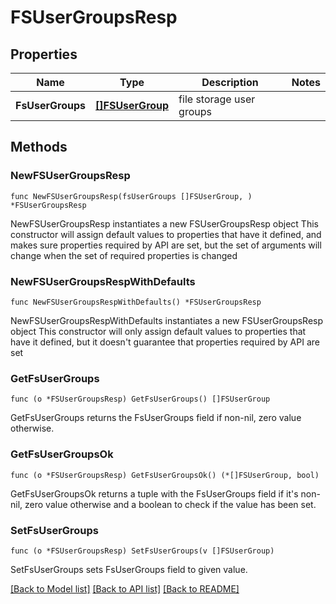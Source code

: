 # FSUserGroupsResp

## Properties

Name | Type | Description | Notes
------------ | ------------- | ------------- | -------------
**FsUserGroups** | [**[]FSUserGroup**](FSUserGroup.md) | file storage user groups | 

## Methods

### NewFSUserGroupsResp

`func NewFSUserGroupsResp(fsUserGroups []FSUserGroup, ) *FSUserGroupsResp`

NewFSUserGroupsResp instantiates a new FSUserGroupsResp object
This constructor will assign default values to properties that have it defined,
and makes sure properties required by API are set, but the set of arguments
will change when the set of required properties is changed

### NewFSUserGroupsRespWithDefaults

`func NewFSUserGroupsRespWithDefaults() *FSUserGroupsResp`

NewFSUserGroupsRespWithDefaults instantiates a new FSUserGroupsResp object
This constructor will only assign default values to properties that have it defined,
but it doesn't guarantee that properties required by API are set

### GetFsUserGroups

`func (o *FSUserGroupsResp) GetFsUserGroups() []FSUserGroup`

GetFsUserGroups returns the FsUserGroups field if non-nil, zero value otherwise.

### GetFsUserGroupsOk

`func (o *FSUserGroupsResp) GetFsUserGroupsOk() (*[]FSUserGroup, bool)`

GetFsUserGroupsOk returns a tuple with the FsUserGroups field if it's non-nil, zero value otherwise
and a boolean to check if the value has been set.

### SetFsUserGroups

`func (o *FSUserGroupsResp) SetFsUserGroups(v []FSUserGroup)`

SetFsUserGroups sets FsUserGroups field to given value.



[[Back to Model list]](../README.md#documentation-for-models) [[Back to API list]](../README.md#documentation-for-api-endpoints) [[Back to README]](../README.md)


